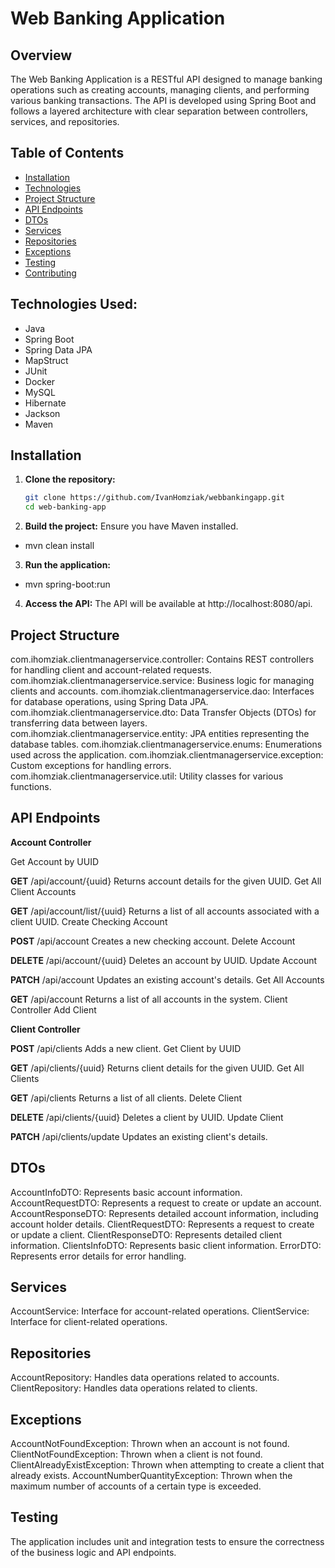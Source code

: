 # Web Banking Application

## Overview

The Web Banking Application is a RESTful API designed to manage banking operations such as creating accounts, managing clients, and performing various banking transactions. 
The API is developed using Spring Boot and follows a layered architecture with clear separation between controllers, services, and repositories.

## Table of Contents

- [Installation](#installation)
- [Technologies](#technologies)
- [Project Structure](#project-structure)
- [API Endpoints](#api-endpoints)
- [DTOs](#dtos)
- [Services](#services)
- [Repositories](#repositories)
- [Exceptions](#exceptions)
- [Testing](#testing)
- [Contributing](#contributing)



## Technologies Used:
- Java
- Spring Boot
- Spring Data JPA
- MapStruct
- JUnit
- Docker
- MySQL
- Hibernate
- Jackson
- Maven



## Installation

1. **Clone the repository:**
   ```bash
   git clone https://github.com/IvanHomziak/webbankingapp.git
   cd web-banking-app

2. **Build the project:**
Ensure you have Maven installed.
- mvn clean install

3. **Run the application:**
- mvn spring-boot:run

4. **Access the API:**
The API will be available at http://localhost:8080/api.

## Project Structure
com.ihomziak.clientmanagerservice.controller: Contains REST controllers for handling client and account-related requests.
com.ihomziak.clientmanagerservice.service: Business logic for managing clients and accounts.
com.ihomziak.clientmanagerservice.dao: Interfaces for database operations, using Spring Data JPA.
com.ihomziak.clientmanagerservice.dto: Data Transfer Objects (DTOs) for transferring data between layers.
com.ihomziak.clientmanagerservice.entity: JPA entities representing the database tables.
com.ihomziak.clientmanagerservice.enums: Enumerations used across the application.
com.ihomziak.clientmanagerservice.exception: Custom exceptions for handling errors.
com.ihomziak.clientmanagerservice.util: Utility classes for various functions.

## API Endpoints
**Account Controller**

Get Account by UUID

**GET** /api/account/{uuid}
Returns account details for the given UUID.
Get All Client Accounts

**GET** /api/account/list/{uuid}
Returns a list of all accounts associated with a client UUID.
Create Checking Account

**POST** /api/account
Creates a new checking account.
Delete Account

**DELETE** /api/account/{uuid}
Deletes an account by UUID.
Update Account

**PATCH** /api/account
Updates an existing account's details.
Get All Accounts

**GET** /api/account
Returns a list of all accounts in the system.
Client Controller
Add Client



**Client Controller**

**POST** /api/clients
Adds a new client.
Get Client by UUID

**GET** /api/clients/{uuid}
Returns client details for the given UUID.
Get All Clients

**GET** /api/clients
Returns a list of all clients.
Delete Client

**DELETE** /api/clients/{uuid}
Deletes a client by UUID.
Update Client

**PATCH** /api/clients/update
Updates an existing client's details.

## DTOs

AccountInfoDTO: Represents basic account information.
AccountRequestDTO: Represents a request to create or update an account.
AccountResponseDTO: Represents detailed account information, including account holder details.
ClientRequestDTO: Represents a request to create or update a client.
ClientResponseDTO: Represents detailed client information.
ClientsInfoDTO: Represents basic client information.
ErrorDTO: Represents error details for error handling.

## Services

AccountService: Interface for account-related operations.
ClientService: Interface for client-related operations.

## Repositories

AccountRepository: Handles data operations related to accounts.
ClientRepository: Handles data operations related to clients.

## Exceptions

AccountNotFoundException: Thrown when an account is not found.
ClientNotFoundException: Thrown when a client is not found.
ClientAlreadyExistException: Thrown when attempting to create a client that already exists.
AccountNumberQuantityException: Thrown when the maximum number of accounts of a certain type is exceeded.

## Testing

The application includes unit and integration tests to ensure the correctness of the business logic and API endpoints.





